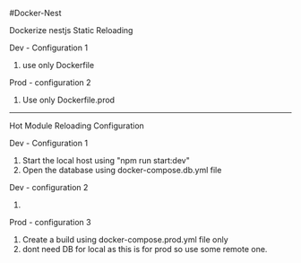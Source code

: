 #Docker-Nest

Dockerize nestjs
Static Reloading

Dev - Configuration 1

1. use only Dockerfile

Prod - configuration 2

1. Use only Dockerfile.prod

---

Hot Module Reloading Configuration

Dev - Configuration 1

1. Start the local host using "npm run start:dev"
2. Open the database using docker-compose.db.yml file

Dev - configuration 2

1.

Prod - configuration 3

1. Create a build using docker-compose.prod.yml file only
2. dont need DB for local as this is for prod so use some remote one.
